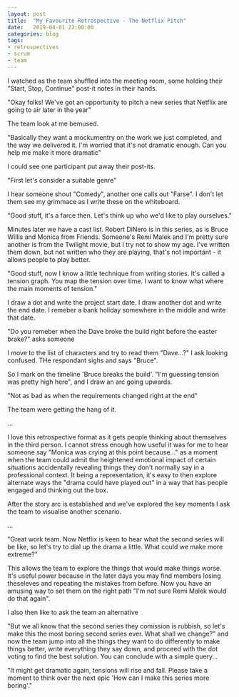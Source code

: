 ```yaml
---
layout: post
title:  "My Favourite Retrospective - The Netflix Pitch"
date:   2019-04-01 22:00:00
categories: blog
tags:
- retrospectives
- scrum
- team
---
```


I watched as the team shuffled into the meeting room, some holding their "Start, Stop, Continue" post-it notes in their hands.

"Okay folks! We've got an opportunity to pitch a new series that Netflix are going to air later in the year"

The team look at me bemused.

"Basically they want a mockumentry on the work we just completed, and the way we delivered it. I'm worried that it's not dramatic enough. Can you help me make it more dramatic"

I could see one participant put away their post-its.

"First let's consider a suitable genre"

I hear someone shout "Comedy", another one calls out "Farse". I don't let them see my grimmace as I write these on the whiteboard.

"Good stuff, it's a farce then. Let's think up who we'd like to play ourselves."

Minutes later we have a cast list. Robert DiNero is in this series, as is Bruce Willis and Monica from Friends. Someone's Remi Malek and I'm pretty sure another is from the Twilight movie, but I try not to show my age. I've written them down, but not written who they are playing, that's not important - it allows people to play better.

"Good stuff, now I know a little technique from writing stories. It's called a tension graph. You map the tension over time. I want to know what where the main moments of tension."

I draw a dot and write the project start date. I draw another dot and write the end date. I remeber a bank holiday somewhere in the middle and write that date.

"Do you remeber when the Dave broke the build right before the easter brake?" asks someone

I move to the list of characters and try to read them "Dave...?" I ask looking confused. THe respondant sighs and says "Bruce".

So I mark on the timeline 'Bruce breaks the build'. "I'm guessing tension was pretty high here", and I draw an arc going upwards.

"Not as bad as when the requirements changed right at the end"

The team were getting the hang of it.

...

I love this retrospective format as it gets people thinking about themselves in the third person. I cannot stress enough how useful it was for me to hear someone say "Monica was crying at this point because..." as a moment when the team could admit the heightened emotional impact of certain situations accidentally revealing things they don't normally say in a professional context. It being a representation, it's easy to then explore alternate ways the "drama could have played out" in a way that has people engaged and thinking out the box.

After the story arc is established and we've explored the key moments I ask the team to visualise another scenario.

...

"Great work team. Now Netflix is keen to hear what the second series will be like, so let's try to dial up the drama a little. What could we make more extreme?"

This allows the team to explore the things that would make things worse. It's useful power because in the later days you may find members losing theseleves and repeating the mistakes from before. Now you have an amusing way to set them on the right path "I'm not sure Remi Malek would do that again".

I also then like to ask the team an alternative 

"But we all know that the second series they comission is rubbish, so let's make this the most boring second series ever. What shall we change?" and now the team jump into all the things they want to do differently to make things better, write everything they say down, and proceed with the dot voting to find the best solution. You can conclude with a simple query...

"It might get dramatic again, tensions will rise and fall. Please take a moment to think over the next epic 'How can I make this series more boring'."




